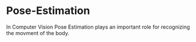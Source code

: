 # Pose-Estimation
In Computer Vision Pose Estimation plays an important role for recognizing the movment of the body.
